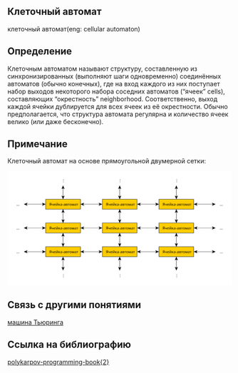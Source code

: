 
##  Клеточный автомат
клеточный автомат(eng: cellular automaton) 

## Определение
Клеточным автоматом называют структуру, составленную из синхронизированных (выполняют шаги одновременно) соединённых автоматов (обычно конечных), где на вход каждого из них поступает набор выходов некоторого набора соседних автоматов (“ячеек” cells), составляющих “окрестность” neighborhood. Соответственно, выход каждой ячейки дублируется для всех ячеек из её окрестности. Обычно предполагается, что структура автомата регулярна и количество ячеек велико (или даже бесконечно).

## Примечание

Клеточный автомат на основе прямоугольной двумерной сетки:

![cellular automaton](../images/2d_cell_automaton.svg)

## Связь с другими понятиями
[машина Тьюринга](turing_machine.md)
## Ссылка на библиографию
[polykarpov-programming-book{2}](../bibliography/polykarpov-programming-book%7B2%7D.md)
